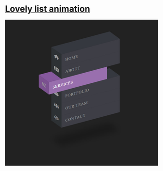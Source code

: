 # [Lovely list animation](https://tarhunchikkk.github.io/lovely-list-animation/)

![](https://github.com/TarhunchiKKK/lovely-list/blob/main/result.jpg)
